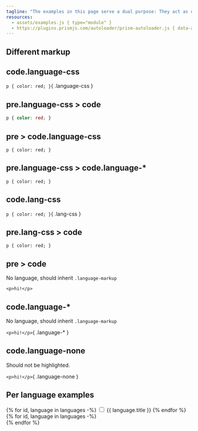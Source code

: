 ```yaml
---
tagline: "The examples in this page serve a dual purpose: They act as unit tests, making it easy to spot bugs, and at the same time demonstrate what Prism can do, on simple and on edge cases."
resources:
  - assets/examples.js { type="module" }
  - https://plugins.prismjs.com/autoloader/prism-autoloader.js { data-autoloader-path="https://dev.prismjs.com/components/" }
---
```


<section class="language-markup">

# Different markup

## code.language-css

`p { color: red; }`{ .language-css }

## pre.language-css > code

```css
p { color: red; }
```

## pre > code.language-css

<pre><code class="language-css">p { color: red; }</code></pre>

## pre.language-css > code.language-\*

<pre class="language-css"><code class="language-*">p { color: red; }</code></pre>

## code.lang-css

`p { color: red; }`{ .lang-css }

## pre.lang-css > code

```{ .lang-css }
p { color: red; }
```

## pre > code

No language, should inherit `.language-markup`

```
<p>hi!</p>
```

## code.language-\*

No language, should inherit `.language-markup`

`<p>hi!</p>`{ .language-* }

## code.language-none

Should not be highlighted.

`<p>hi!</p>`{ .language-none }
</section>

<section>

# Per language examples

<div id="languages">
	{% for id, language in languages -%}
	<label data-id="{{ id }}">
		<input type="checkbox" name="language" value="{{ id }}" {{ "checked" if language.option == "default" }} /> {{ language.title }}
	</label>
	{% endfor %}
</div>
</section>

<section id="examples">
{% for id, language in languages -%}
	<section id="language-{{ id }}" class="language-{{ id }}"></section>
{% endfor %}
</section>
